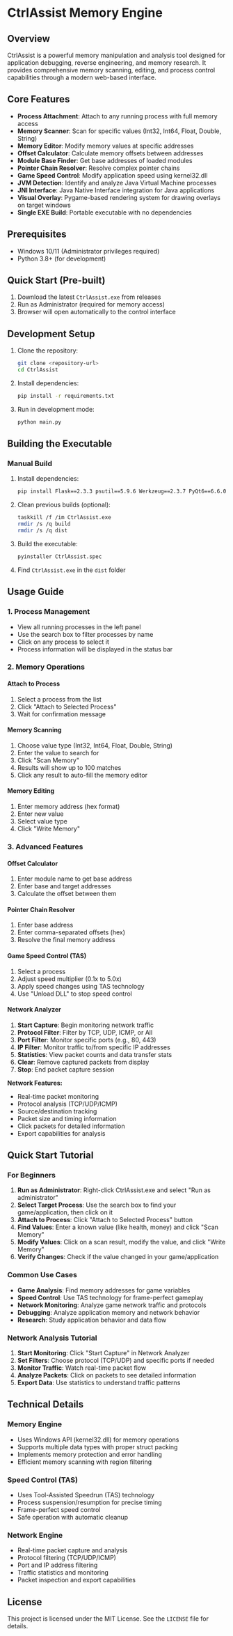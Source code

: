 # CtrlAssist Memory Engine

## Overview

CtrlAssist is a powerful memory manipulation and analysis tool designed for application debugging, reverse engineering, and memory research. It provides comprehensive memory scanning, editing, and process control capabilities through a modern web-based interface.

## Core Features

- **Process Attachment**: Attach to any running process with full memory access
- **Memory Scanner**: Scan for specific values (Int32, Int64, Float, Double, String)
- **Memory Editor**: Modify memory values at specific addresses
- **Offset Calculator**: Calculate memory offsets between addresses
- **Module Base Finder**: Get base addresses of loaded modules
- **Pointer Chain Resolver**: Resolve complex pointer chains
- **Game Speed Control**: Modify application speed using kernel32.dll
- **JVM Detection**: Identify and analyze Java Virtual Machine processes
- **JNI Interface**: Java Native Interface integration for Java applications
- **Visual Overlay**: Pygame-based rendering system for drawing overlays on target windows
- **Single EXE Build**: Portable executable with no dependencies

## Prerequisites

- Windows 10/11 (Administrator privileges required)
- Python 3.8+ (for development)

## Quick Start (Pre-built)

1. Download the latest `CtrlAssist.exe` from releases
2. Run as Administrator (required for memory access)
3. Browser will open automatically to the control interface

## Development Setup

1. Clone the repository:
    ```sh
    git clone <repository-url>
    cd CtrlAssist
    ```

2. Install dependencies:
    ```sh
    pip install -r requirements.txt
    ```

3. Run in development mode:
    ```sh
    python main.py
    ```

## Building the Executable

### Manual Build

1. Install dependencies:
    ```sh
    pip install Flask==2.3.3 psutil==5.9.6 Werkzeug==2.3.7 PyQt6==6.6.0 PyInstaller==6.2.0 Pillow pygame
    ```

2. Clean previous builds (optional):
    ```sh
    taskkill /f /im CtrlAssist.exe
    rmdir /s /q build
    rmdir /s /q dist
    ```

3. Build the executable:
    ```sh
    pyinstaller CtrlAssist.spec
    ```

4. Find `CtrlAssist.exe` in the `dist` folder

## Usage Guide

### 1. Process Management
- View all running processes in the left panel
- Use the search box to filter processes by name
- Click on any process to select it
- Process information will be displayed in the status bar

### 2. Memory Operations

#### Attach to Process
1. Select a process from the list
2. Click "Attach to Selected Process"
3. Wait for confirmation message

#### Memory Scanning
1. Choose value type (Int32, Int64, Float, Double, String)
2. Enter the value to search for
3. Click "Scan Memory"
4. Results will show up to 100 matches
5. Click any result to auto-fill the memory editor

#### Memory Editing
1. Enter memory address (hex format)
2. Enter new value
3. Select value type
4. Click "Write Memory"

### 3. Advanced Features

#### Offset Calculator
1. Enter module name to get base address
2. Enter base and target addresses
3. Calculate the offset between them

#### Pointer Chain Resolver
1. Enter base address
2. Enter comma-separated offsets (hex)
3. Resolve the final memory address

#### Game Speed Control (TAS)
1. Select a process
2. Adjust speed multiplier (0.1x to 5.0x)
3. Apply speed changes using TAS technology
4. Use "Unload DLL" to stop speed control

#### Network Analyzer
1. **Start Capture**: Begin monitoring network traffic
2. **Protocol Filter**: Filter by TCP, UDP, ICMP, or All
3. **Port Filter**: Monitor specific ports (e.g., 80, 443)
4. **IP Filter**: Monitor traffic to/from specific IP addresses
5. **Statistics**: View packet counts and data transfer stats
6. **Clear**: Remove captured packets from display
7. **Stop**: End packet capture session

**Network Features:**
- Real-time packet monitoring
- Protocol analysis (TCP/UDP/ICMP)
- Source/destination tracking
- Packet size and timing information
- Click packets for detailed information
- Export capabilities for analysis

## Quick Start Tutorial

### For Beginners
1. **Run as Administrator**: Right-click CtrlAssist.exe and select "Run as administrator"
2. **Select Target Process**: Use the search box to find your game/application, then click on it
3. **Attach to Process**: Click "Attach to Selected Process" button
4. **Find Values**: Enter a known value (like health, money) and click "Scan Memory"
5. **Modify Values**: Click on a scan result, modify the value, and click "Write Memory"
6. **Verify Changes**: Check if the value changed in your game/application

### Common Use Cases
- **Game Analysis**: Find memory addresses for game variables
- **Speed Control**: Use TAS technology for frame-perfect gameplay
- **Network Monitoring**: Analyze game network traffic and protocols
- **Debugging**: Analyze application memory and network behavior
- **Research**: Study application behavior and data flow

### Network Analysis Tutorial
1. **Start Monitoring**: Click "Start Capture" in Network Analyzer
2. **Set Filters**: Choose protocol (TCP/UDP) and specific ports if needed
3. **Monitor Traffic**: Watch real-time packet flow
4. **Analyze Packets**: Click on packets to see detailed information
5. **Export Data**: Use statistics to understand traffic patterns

## Technical Details

### Memory Engine
- Uses Windows API (kernel32.dll) for memory operations
- Supports multiple data types with proper struct packing
- Implements memory protection and error handling
- Efficient memory scanning with region filtering

### Speed Control (TAS)
- Uses Tool-Assisted Speedrun (TAS) technology
- Process suspension/resumption for precise timing
- Frame-perfect speed control
- Safe operation with automatic cleanup

### Network Engine
- Real-time packet capture and analysis
- Protocol filtering (TCP/UDP/ICMP)
- Port and IP address filtering
- Traffic statistics and monitoring
- Packet inspection and export capabilities

## License

This project is licensed under the MIT License. See the `LICENSE` file for details.